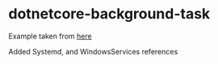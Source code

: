 # dotnetcore-background-task

Example taken from [here](https://levelup.gitconnected.com/net-core-worker-service-as-windows-service-or-linux-daemons-a9579a540b77)


Added Systemd, and WindowsServices references
